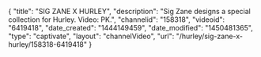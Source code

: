 {
    "title": "SIG ZANE X HURLEY",
    "description": "Sig Zane designs a special collection for Hurley. Video: PK.",
    "channelid": "158318",
    "videoid": "6419418",
    "date_created": "1444149459",
    "date_modified": "1450481365",
    "type": "captivate",
    "layout": "channelVideo",
    "url": "\/hurley\/sig-zane-x-hurley\/158318-6419418"
}